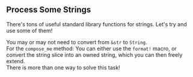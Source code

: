## Process Some Strings

There's tons of useful standard library functions for strings. Let's try and use some of
them!

<div class="hint">You may or may not need to convert from <code>&str</code> to <code>String</code>.</div>

<div class="hint">For the <code>compose_me</code> method: You can either use the <code>format!</code> macro, or convert the string
slice into an owned string, which you can then freely extend.</div>

<div class="hint">There is more than one way to solve this task!</div>